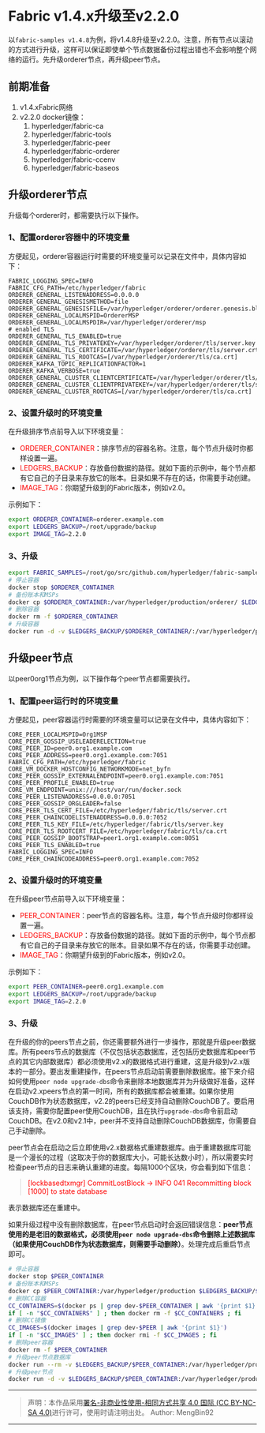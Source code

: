 # Fabric v1.4.x升级至v2.2.0  

以`fabric-samples v1.4.8`为例，将v1.4.8升级至v2.2.0。注意，所有节点以滚动的方式进行升级，这样可以保证即使单个节点数据备份过程出错也不会影响整个网络的运行。先升级orderer节点，再升级peer节点。

## 前期准备  

1. v1.4.xFabric网络
2. v2.2.0 docker镜像：
   1. hyperledger/fabric-ca
   2. hyperledger/fabric-tools
   3. hyperledger/fabric-peer
   4. hyperledger/fabric-orderer
   5. hyperledger/fabric-ccenv
   6. hyperledger/fabric-baseos  

## 升级orderer节点  

升级每个orderer时，都需要执行以下操作。

### 1、配置orderer容器中的环境变量  

方便起见，orderer容器运行时需要的环境变量可以记录在文件中，具体内容如下：  

```
FABRIC_LOGGING_SPEC=INFO
FABRIC_CFG_PATH=/etc/hyperledger/fabric
ORDERER_GENERAL_LISTENADDRESS=0.0.0.0
ORDERER_GENERAL_GENESISMETHOD=file
ORDERER_GENERAL_GENESISFILE=/var/hyperledger/orderer/orderer.genesis.block
ORDERER_GENERAL_LOCALMSPID=OrdererMSP
ORDERER_GENERAL_LOCALMSPDIR=/var/hyperledger/orderer/msp
# enabled TLS
ORDERER_GENERAL_TLS_ENABLED=true
ORDERER_GENERAL_TLS_PRIVATEKEY=/var/hyperledger/orderer/tls/server.key
ORDERER_GENERAL_TLS_CERTIFICATE=/var/hyperledger/orderer/tls/server.crt
ORDERER_GENERAL_TLS_ROOTCAS=[/var/hyperledger/orderer/tls/ca.crt]
ORDERER_KAFKA_TOPIC_REPLICATIONFACTOR=1
ORDERER_KAFKA_VERBOSE=true
ORDERER_GENERAL_CLUSTER_CLIENTCERTIFICATE=/var/hyperledger/orderer/tls/server.crt
ORDERER_GENERAL_CLUSTER_CLIENTPRIVATEKEY=/var/hyperledger/orderer/tls/server.key
ORDERER_GENERAL_CLUSTER_ROOTCAS=[/var/hyperledger/orderer/tls/ca.crt]
```  

### 2、设置升级时的环境变量  

在升级排序节点前导入以下环境变量：  

- <font color="red">ORDERER_CONTAINER</font>：排序节点的容器名称。注意，每个节点升级时你都样设置一遍。
- <font color="red">LEDGERS_BACKUP</font>：存放备份数据的路径。就如下面的示例中，每个节点都有它自己的子目录来存放它的账本。目录如果不存在的话，你需要手动创建。
- <font color="red">IMAGE_TAG</font>：你期望升级到的Fabric版本，例如v2.0。  

示例如下：  

```bash
export ORDERER_CONTAINER=orderer.example.com
export LEDGERS_BACKUP=/root/upgrade/backup
export IMAGE_TAG=2.2.0
```  

### 3、升级  

```bash
export FABRIC_SAMPLES=/root/go/src/github.com/hyperledger/fabric-samples/
# 停止容器
docker stop $ORDERER_CONTAINER
# 备份账本和MSPs
docker cp $ORDERER_CONTAINER:/var/hyperledger/production/orderer/ $LEDGERS_BACKUP/$ORDERER_CONTAINER
# 删除容器
docker rm -f $ORDERER_CONTAINER
# 升级容器
docker run -d -v $LEDGERS_BACKUP/$ORDERER_CONTAINER/:/var/hyperledger/production/orderer/ -v $FABRIC_SAMPLES/first-network/channel-artifacts/genesis.block:/var/hyperledger/orderer/orderer.genesis.block -v $FABRIC_SAMPLES/first-network/crypto-config/ordererOrganizations/example.com/orderers/orderer.example.com/msp:/var/hyperledger/orderer/msp -v $FABRIC_SAMPLES/first-network/crypto-config/ordererOrganizations/example.com/orderers/orderer.example.com/tls/:/var/hyperledger/orderer/tls  --env-file ./env_order.list  --net net_byfn --name $ORDERER_CONTAINER  -p 7050:7050 hyperledger/fabric-orderer:$IMAGE_TAG orderer  
```  

## 升级peer节点  

以peer0org1节点为例，以下操作每个peer节点都需要执行。  

### 1、配置peer运行时的环境变量  

方便起见，peer容器运行时需要的环境变量可以记录在文件中，具体内容如下：   

```
CORE_PEER_LOCALMSPID=Org1MSP
CORE_PEER_GOSSIP_USELEADERELECTION=true
CORE_PEER_ID=peer0.org1.example.com
CORE_PEER_ADDRESS=peer0.org1.example.com:7051
FABRIC_CFG_PATH=/etc/hyperledger/fabric
CORE_VM_DOCKER_HOSTCONFIG_NETWORKMODE=net_byfn
CORE_PEER_GOSSIP_EXTERNALENDPOINT=peer0.org1.example.com:7051
CORE_PEER_PROFILE_ENABLED=true
CORE_VM_ENDPOINT=unix:///host/var/run/docker.sock
CORE_PEER_LISTENADDRESS=0.0.0.0:7051
CORE_PEER_GOSSIP_ORGLEADER=false
CORE_PEER_TLS_CERT_FILE=/etc/hyperledger/fabric/tls/server.crt
CORE_PEER_CHAINCODELISTENADDRESS=0.0.0.0:7052
CORE_PEER_TLS_KEY_FILE=/etc/hyperledger/fabric/tls/server.key
CORE_PEER_TLS_ROOTCERT_FILE=/etc/hyperledger/fabric/tls/ca.crt
CORE_PEER_GOSSIP_BOOTSTRAP=peer1.org1.example.com:8051
CORE_PEER_TLS_ENABLED=true
FABRIC_LOGGING_SPEC=INFO
CORE_PEER_CHAINCODEADDRESS=peer0.org1.example.com:7052
```

### 2、设置升级时的环境变量  

在升级peer节点前导入以下环境变量：  

- <font color="red">PEER_CONTAINER</font>：peer节点的容器名称。注意，每个节点升级时你都样设置一遍。
- <font color="red">LEDGERS_BACKUP</font>：存放备份数据的路径。就如下面的示例中，每个节点都有它自己的子目录来存放它的账本。目录如果不存在的话，你需要手动创建。
- <font color="red">IMAGE_TAG</font>：你期望升级到的Fabric版本，例如v2.0。  

示例如下：  

```bash
export PEER_CONTAINER=peer0.org1.example.com
export LEDGERS_BACKUP=/root/upgrade/backup
export IMAGE_TAG=2.2.0
```  

### 3、升级  

在升级的你的peers节点之前，你还需要额外进行一步操作，那就是升级peer数据库。所有peers节点的数据库（不仅包括状态数据库，还包括历史数据库和peer节点的其它内部数据库）都必须使用v2.x的数据格式进行重建，这是升级到v2.x版本的一部分。要出发重建操作，在peers节点启动前需要删除数据库。接下来介绍如何使用`peer node upgrade-dbs`命令来删除本地数据库并为升级做好准备，这样在启动v2.xpeers节点的第一时间，所有的数据库都会被重建。如果你使用CouchDB作为状态数据库，v2.2的peers已经支持自动删除CouchDB了。要启用该支持，需要你配置peer使用CouchDB，且在执行`upgrade-dbs`命令前启动CouchDB。在v2.0和v2.1中，peer并不支持自动删除CouchDB数据库，你需要自己手动删除。  

peer节点会在启动之后立即使用v2.x数据格式重建数据库。由于重建数据库可能是一个漫长的过程（这取决于你的数据库大小，可能长达数小时），所以需要实时检查peer节点的日志来确认重建的进度。每隔1000个区块，你会看到如下信息：  

> <font color="red">[lockbasedtxmgr] CommitLostBlock -> INFO 041 Recommitting block [1000] to state database</font>  

表示数据库还在重建中。  

如果升级过程中没有删除数据库，在peer节点启动时会返回错误信息：**peer节点使用的是老旧的数据格式，必须使用`peer node upgrade-dbs`命令删除上述数据库（如果使用CouchDB作为状态数据库，则需要手动删除）**。处理完成后重启节点即可。  

```bash
# 停止容器
docker stop $PEER_CONTAINER
# 备份账本和MSPs
docker cp $PEER_CONTAINER:/var/hyperledger/production $LEDGERS_BACKUP/$PEER_CONTAINER
# 删除CC容器
CC_CONTAINERS=$(docker ps | grep dev-$PEER_CONTAINER | awk '{print $1}')
if [ -n "$CC_CONTAINERS" ] ; then docker rm -f $CC_CONTAINERS ; fi
# 删除CC镜像
CC_IMAGES=$(docker images | grep dev-$PEER | awk '{print $1}')
if [ -n "$CC_IMAGES" ] ; then docker rmi -f $CC_IMAGES ; fi
# 删除peer容器
docker rm -f $PEER_CONTAINER
# 升级peer节点数据库
docker run --rm -v $LEDGERS_BACKUP/$PEER_CONTAINER:/var/hyperledger/production/ -v /var/run/:/host/var/run/ -v $FABRIC_SAMPLES/first-network/crypto-config/peerOrganizations/org1.example.com/peers/peer0.org1.example.com/msp:/etc/hyperledger/fabric/msp -v $FABRIC_SAMPLES/first-network/crypto-config/peerOrganizations/org1.example.com/peers/peer0.org1.example.com/tls:/etc/hyperledger/fabric/tls -p 7051:7051 --env-file env_peer.list --net net_byfn --name $PEER_CONTAINER  hyperledger/fabric-peer:$IMAGE_TAG peer node upgrade-dbs
# 升级peer节点
docker run -d -v $LEDGERS_BACKUP/$PEER_CONTAINER:/var/hyperledger/production/ -v /var/run/:/host/var/run/ -v $FABRIC_SAMPLES/first-network/crypto-config/peerOrganizations/org1.example.com/peers/peer0.org1.example.com/msp:/etc/hyperledger/fabric/msp -v $FABRIC_SAMPLES/first-network/crypto-config/peerOrganizations/org1.example.com/peers/peer0.org1.example.com/tls:/etc/hyperledger/fabric/tls -p 7051:7051 --env-file env_peer.list --net net_byfn --name $PEER_CONTAINER  hyperledger/fabric-peer:$IMAGE_TAG peer node start
```  

---

> 声明：本作品采用[署名-非商业性使用-相同方式共享 4.0 国际 (CC BY-NC-SA 4.0)](https://creativecommons.org/licenses/by-nc-sa/4.0/deed.zh)进行许可，使用时请注明出处。
> Author: MengBin92

---
